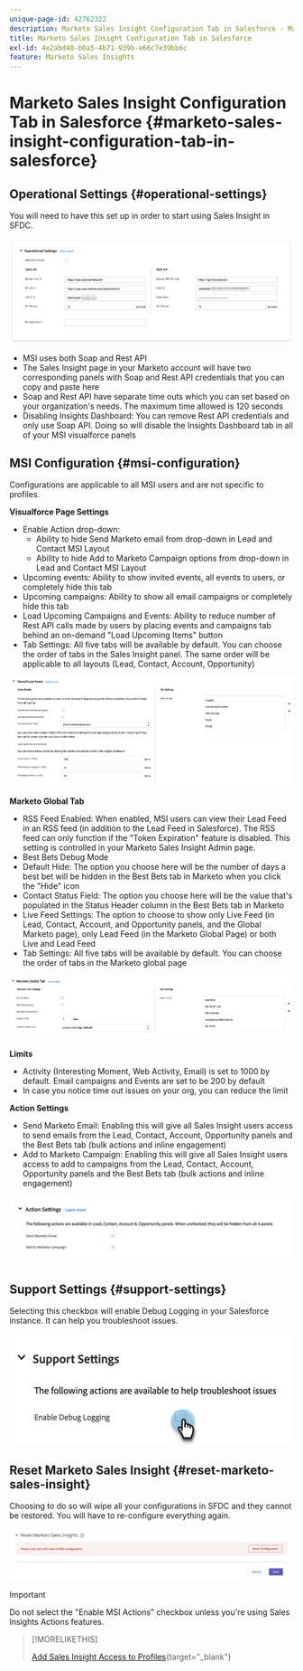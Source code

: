 ```yaml
---
unique-page-id: 42762322
description: Marketo Sales Insight Configuration Tab in Salesforce - Marketo Docs - Product Documentation
title: Marketo Sales Insight Configuration Tab in Salesforce
exl-id: 4e2abd48-b0a5-4b71-939b-e66c7e39bb6c
feature: Marketo Sales Insights
---
```

# Marketo Sales Insight Configuration Tab in Salesforce {#marketo-sales-insight-configuration-tab-in-salesforce}

## Operational Settings {#operational-settings}

You will need to have this set up in order to start using Sales Insight in SFDC.

![](assets/marketo-sales-insight-configuration-tab-in-salesforce-1.png)

* MSI uses both Soap and Rest API
* The Sales Insight page in your Marketo account will have two corresponding panels with Soap and Rest API credentials that you can copy and paste here
* Soap and Rest API have separate time outs which you can set based on your organization's needs. The maximum time allowed is 120 seconds
* Disabling Insights Dashboard: You can remove Rest API credentials and only use Soap API. Doing so will disable the Insights Dashboard tab in all of your MSI visualforce panels

## MSI Configuration {#msi-configuration}

Configurations are applicable to all MSI users and are not specific to profiles.

**Visualforce Page Settings**

* Enable Action drop-down:
  * Ability to hide Send Marketo email from drop-down in Lead and Contact MSI Layout
  * Ability to hide Add to Marketo Campaign options from drop-down in Lead and Contact MSI Layout
* Upcoming events: Ability to show invited events, all events to users, or completely hide this tab
* Upcoming campaigns: Ability to show all email campaigns or completely hide this tab
* Load Upcoming Campaigns and Events: Ability to reduce number of Rest API calls made by users by placing events and campaigns tab behind an on-demand "Load Upcoming Items" button
* Tab Settings: All five tabs will be available by default. You can choose the order of tabs in the Sales Insight panel. The same order will be applicable to all layouts (Lead, Contact, Account, Opportunity)

![](assets/marketo-sales-insight-configuration-tab-in-salesforce-2.png)

**Marketo Global Tab**

* RSS Feed Enabled: When enabled, MSI users can view their Lead Feed in an RSS feed (in addition to the Lead Feed in Salesforce). The RSS feed can only function if the "Token Expiration" feature is disabled. This setting is controlled in your Marketo Sales Insight Admin page.
* Best Bets Debug Mode
* Default Hide: The option you choose here will be the number of days a best bet will be hidden in the Best Bets tab in Marketo when you click the "Hide" icon
* Contact Status Field: The option you choose here will be the value that's populated in the Status Header column in the Best Bets tab in Marketo
* Live Feed Settings: The option to choose to show only Live Feed (in Lead, Contact, Account, and Opportunity panels, and the Global Marketo page), only Lead Feed (in the Marketo Global Page) or both Live and Lead Feed
* Tab Settings: All five tabs will be available by default. You can choose the order of tabs in the Marketo global page

![](assets/marketo-sales-insight-configuration-tab-in-salesforce-3.png)

**Limits**

* Activity (Interesting Moment, Web Activity, Email) is set to 1000 by default. Email campaigns and Events are set to be 200 by default
* In case you notice time out issues on your org, you can reduce the limit

**Action Settings**

* Send Marketo Email: Enabling this will give all Sales Insight users access to send emails from the Lead, Contact, Account, Opportunity panels and the Best Bets tab (bulk actions and inline engagement)
* Add to Marketo Campaign: Enabling this will give all Sales Insight users access to add to campaigns from the Lead, Contact, Account, Opportunity panels and the Best Bets tab (bulk actions and inline engagement)

![](assets/marketo-sales-insight-configuration-tab-in-salesforce-4.png)

## Support Settings {#support-settings}

Selecting this checkbox will enable Debug Logging in your Salesforce instance. It can help you troubleshoot issues.

![](assets/marketo-sales-insight-configuration-tab-in-salesforce-5.png)

## Reset Marketo Sales Insight {#reset-marketo-sales-insight}

Choosing to do so will wipe all your configurations in SFDC and they cannot be restored. You will have to re-configure everything again.

![](assets/marketo-sales-insight-configuration-tab-in-salesforce-6.png)

>[!IMPORTANT]
>
>Do not select the "Enable MSI Actions" checkbox unless you're using Sales Insights Actions features.

>[!MORELIKETHIS]
>
>[Add Sales Insight Access to Profiles](/help/marketo/product-docs/marketo-sales-insight/msi-for-salesforce/configuration/add-sales-insight-access-to-profiles.md){target="_blank"}
